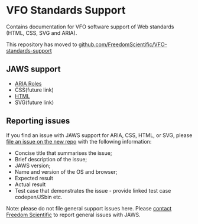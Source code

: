 # VFO Standards Support
Contains documentation for VFO software support of Web standards (HTML, CSS, SVG and ARIA).

This repository has moved to [github.com/FreedomScientific/VFO-standards-support](https://github.com/FreedomScientific/VFO-standards-support)

## JAWS support
* [ARIA Roles](https://github.com/FreedomScientific/VFO-standards-support/blob/master/aria.html)
* CSS(future link)
* [HTML](https://github.com/FreedomScientific/VFO-standards-support/blob/master/html.html)
* SVG(future link)

## Reporting issues

If you find an issue with JAWS support for ARIA, CSS, HTML, or SVG, please [file an issue on the new repo](https://github.com/FreedomScientific/VFO-standards-support/issues?q=is%3Aopen) with the following information:
* Concise title that summarises the issue;
* Brief description of the issue;
* JAWS version;
* Name and version of the OS and browser;
* Expected result
* Actual result
* Test case that demonstrates the issue - provide linked test case codepen/JSbin etc.

Note: please do not file general support issues here. Please [contact Freedom Scientific](https://www.freedomscientific.com/About/ContactUs) to report general issues with JAWS.
